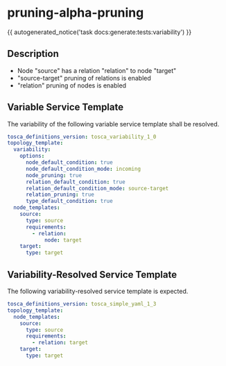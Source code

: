 # pruning-alpha-pruning

{{ autogenerated_notice('task docs:generate:tests:variability') }}

## Description

- Node "source" has a relation "relation" to node "target"
- "source-target" pruning of relations is enabled
- "relation" pruning of nodes is enabled


## Variable Service Template

The variability of the following variable service template shall be resolved.

```yaml linenums="1"
tosca_definitions_version: tosca_variability_1_0
topology_template:
  variability:
    options:
      node_default_condition: true
      node_default_condition_mode: incoming
      node_pruning: true
      relation_default_condition: true
      relation_default_condition_mode: source-target
      relation_pruning: true
      type_default_condition: true
  node_templates:
    source:
      type: source
      requirements:
        - relation:
            node: target
    target:
      type: target
```




## Variability-Resolved Service Template

The following variability-resolved service template is expected.

```yaml linenums="1"
tosca_definitions_version: tosca_simple_yaml_1_3
topology_template:
  node_templates:
    source:
      type: source
      requirements:
        - relation: target
    target:
      type: target
```

